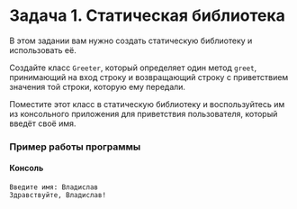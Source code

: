 # Задача 1. Статическая библиотека
В этом задании вам нужно создать статическую библиотеку и использовать её.

Создайте класс `Greeter`, который определяет один метод `greet`, принимающий на вход строку и возвращающий строку с приветствием значения той строки, которую ему передали.

Поместите этот класс в статическую библиотеку и воспользуйтесь им из консольного приложения для приветствия пользователя, который введёт своё имя.

### Пример работы программы
#### Консоль
```
Введите имя: Владислав
Здравствуйте, Владислав!
```
